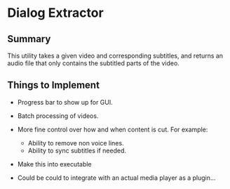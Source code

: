 # Dialog Extractor

## Summary
This utility takes a given video and corresponding subtitles, and returns an audio file that only contains the subtitled parts of the video. 

## Things to Implement

- Progress bar to show up for GUI.
- Batch processing of videos.
- More fine control over how and when content is cut. For example:
    - Ability to remove non voice lines.
    - Ability to sync subtitles if needed.
- Make this into executable

- Could be could to integrate with an actual media player as a plugin...
